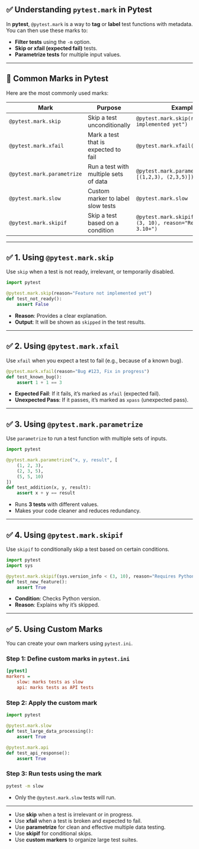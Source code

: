 ## ✅ **Understanding `pytest.mark` in Pytest**

In **pytest**, `@pytest.mark` is a way to **tag** or **label** test functions with metadata. You can then use these marks to:
- **Filter tests** using the `-m` option.
- **Skip or xfail (expected fail)** tests.
- **Parametrize tests** for multiple input values.

---

## 🔎 **Common Marks in Pytest**
Here are the most commonly used marks:

| Mark            | Purpose                                                   | Example Usage                                |
|------------------|-----------------------------------------------------------|--------------------------------------------|
| `@pytest.mark.skip` | Skip a test unconditionally                           | `@pytest.mark.skip(reason="Not implemented yet")` |
| `@pytest.mark.xfail` | Mark a test that is expected to fail                 | `@pytest.mark.xfail(reason="Known bug")`   |
| `@pytest.mark.parametrize` | Run a test with multiple sets of data          | `@pytest.mark.parametrize("x,y,result", [(1,2,3), (2,3,5)])` |
| `@pytest.mark.slow` | Custom marker to label slow tests                     | `@pytest.mark.slow`                        |
| `@pytest.mark.skipif` | Skip a test based on a condition                    | `@pytest.mark.skipif(sys.version_info < (3, 10), reason="Requires Python 3.10+")` |

---

## ✅ **1. Using `@pytest.mark.skip`**
Use `skip` when a test is not ready, irrelevant, or temporarily disabled.

```python
import pytest

@pytest.mark.skip(reason="Feature not implemented yet")
def test_not_ready():
    assert False
```
- **Reason**: Provides a clear explanation.
- **Output**: It will be shown as `skipped` in the test results.

---

## ✅ **2. Using `@pytest.mark.xfail`**
Use `xfail` when you expect a test to fail (e.g., because of a known bug).

```python
@pytest.mark.xfail(reason="Bug #123, Fix in progress")
def test_known_bug():
    assert 1 + 1 == 3
```
- **Expected Fail**: If it fails, it’s marked as `xfail` (expected fail).
- **Unexpected Pass**: If it passes, it’s marked as `xpass` (unexpected pass).

---

## ✅ **3. Using `@pytest.mark.parametrize`**
Use `parametrize` to run a test function with multiple sets of inputs.

```python
import pytest

@pytest.mark.parametrize("x, y, result", [
    (1, 2, 3),
    (2, 3, 5),
    (5, 5, 10)
])
def test_addition(x, y, result):
    assert x + y == result
```
- Runs **3 tests** with different values.
- Makes your code cleaner and reduces redundancy.

---

## ✅ **4. Using `@pytest.mark.skipif`**
Use `skipif` to conditionally skip a test based on certain conditions.

```python
import pytest
import sys

@pytest.mark.skipif(sys.version_info < (3, 10), reason="Requires Python 3.10 or higher")
def test_new_feature():
    assert True
```
- **Condition**: Checks Python version.
- **Reason**: Explains why it’s skipped.

---

## ✅ **5. Using Custom Marks**
You can create your own markers using `pytest.ini`.

### Step 1: Define custom marks in `pytest.ini`
```ini
[pytest]
markers =
    slow: marks tests as slow
    api: marks tests as API tests
```

### Step 2: Apply the custom mark
```python
import pytest

@pytest.mark.slow
def test_large_data_processing():
    assert True

@pytest.mark.api
def test_api_response():
    assert True
```

### Step 3: Run tests using the mark
```bash
pytest -m slow
```
- Only the `@pytest.mark.slow` tests will run.

---
- Use **skip** when a test is irrelevant or in progress.
- Use **xfail** when a test is broken and expected to fail.
- Use **parametrize** for clean and effective multiple data testing.
- Use **skipif** for conditional skips.
- Use **custom markers** to organize large test suites.
